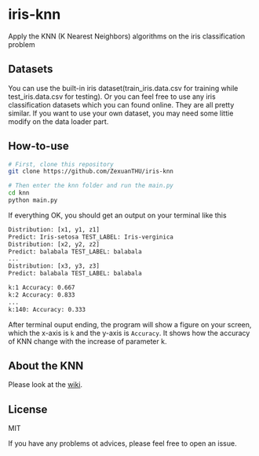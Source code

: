 # iris-knn
Apply the KNN (K Nearest Neighbors) algorithms on the iris classification problem

## Datasets
You can use the built-in iris dataset(train_iris.data.csv for training while test_iris.data.csv for testing).
Or you can feel free to use any iris classification datasets which you can found online. They are all pretty similar.
If you want to use your own dataset, you may need some littie modify on the data loader part.

## How-to-use
```bash
# First, clone this repository
git clone https://github.com/ZexuanTHU/iris-knn

# Then enter the knn folder and run the main.py
cd knn
python main.py
```
If everything OK, you should get an output on your terminal like this
```bash
Distribution: [x1, y1, z1]
Predict: Iris-setosa TEST_LABEL: Iris-verginica
Distribution: [x2, y2, z2]
Predict: balabala TEST_LABEL: balabala
...
Distribution: [x3, y3, z3]
Predict: balabala TEST_LABEL: balabala

k:1 Accuracy: 0.667
k:2 Accuracy: 0.833
...
k:140: Accuracy: 0.333
```
After terminal ouput ending, the program will show a figure on your screen, which the x-axis is `k` and the y-axis is `Accuracy`.
It shows how the accuracy of KNN change with the increase of parameter k.

## About the KNN
Please look at the [wiki](https://en.wikipedia.org/wiki/K-nearest_neighbors_algorithm).

## License
MIT

If you have any problems ot advices, please feel free to open an issue.

